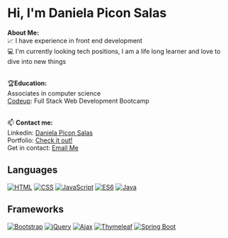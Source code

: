 # <h1>Hi, I'm Daniela Picon Salas</h1>

<strong>About Me:</strong><br>
📈 I have experience in front end development<br>
💻 I'm currently looking tech positions, I am a life long learner and love to dive into new things<br><br>

🏆<strong>Education:</strong><br>
 Associates in computer science<br>
 <a href="https://codeup.edu/program/full-stack-web-development/">Codeup</a>: Full Stack Web Development Bootcamp<br><br>

📫 <strong>Contact me:</strong><br>
Linkedin: <a href="https://www.linkedin.com/in/daniela-picon-salas/">Daniela Picon Salas</a><br>
Portfolio: <a href="https://danielapsalas.github.io/daniela-picon-salas-portfolio/">Check it out!</a><br>
Get in contact: <a href="mailto:danielapiconsalas.com">Email Me</a><br>

<!-- Languages -->
## Languages
<p>
    <a href="#"><img alt="HTML" src="https://img.shields.io/badge/HTML-E34F26?style=for-the-badge&logo=html5&logoColor=white"></a>
    <a href="#"><img alt="CSS" src="https://img.shields.io/badge/CSS-1572B6?style=for-the-badge&logo=css3&logoColor=white"></a>
    <a href="#"><img alt="JavaScript" src="https://img.shields.io/badge/javascript-%23323330.svg?style=for-the-badge&logo=javascript&logoColor=%23F7DF1E"></a>
    <a href="#"><img alt="ES6" src="https://img.shields.io/badge/ES6-%23F7DF1E.svg?style=for-the-badge&logo=javascript&logoColor=%23F7DF1E"></a>
    <a href="#"><img alt="Java" src="https://img.shields.io/badge/java-%23ED8B00.svg?style=for-the-badge&logo=openjdk&logoColor=white"></a>
</p>

<!-- Frameworks -->
## Frameworks
<p>
    <a href="#"><img alt="Bootstrap" src="https://img.shields.io/badge/bootstrap-%238511FA.svg?style=for-the-badge&logo=bootstrap&logoColor=white"></a>
    <a href="#"><img alt="jQuery" src="https://img.shields.io/badge/jquery-%230769AD.svg?style=for-the-badge&logo=jquery&logoColor=white"></a>
    <a href="#"><img alt="Ajax" src="https://img.shields.io/badge/Ajax-0769AD?style=for-the-badge&logo=ajax&logoColor=white"></a>
    <a href="#"><img alt="Thymeleaf" src="https://img.shields.io/badge/Thymeleaf-%23005C0F.svg?style=for-the-badge&logo=Thymeleaf&logoColor=white"></a>
    <a href="#"><img alt="Spring Boot" src="https://img.shields.io/badge/Spring%20Boot-%236DB33F.svg?style=for-the-badge&logo=spring&logoColor=white"></a>

[//]: # (    <a href="#"><img alt="Hibernate" src="https://img.shields.io/badge/Hibernate-%230596C1.svg?style=for-the-badge&logo=hibernate&logoColor=white"></a>)
</p>
